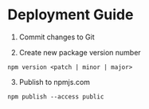 # Deployment Guide

1. Commit changes to Git

2. Create new package version number

```
npm version <patch | minor | major>
```

3. Publish to npmjs.com

```
npm publish --access public
```